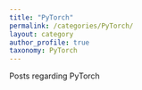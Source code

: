 ```yaml
---
title: "PyTorch"
permalink: /categories/PyTorch/
layout: category
author_profile: true
taxonomy: PyTorch
---
```


Posts regarding PyTorch 